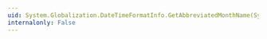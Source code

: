 ```yaml
---
uid: System.Globalization.DateTimeFormatInfo.GetAbbreviatedMonthName(System.Int32)
internalonly: False
---
```

